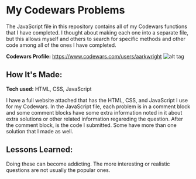 # My Codewars Problems
The JavaScript file in this repository contains all of my Codewars functions that I have completed. I thought about making each one into a separate file, but this allows myself and others to search for specific methods and other code among all of the ones I have completed.

**Codewars Profile:** https://www.codewars.com/users/aarkwright
![alt tag](https://global-uploads.webflow.com/62462834c60df92621c6b5be/626057205c2e23f53af70d01_Codewars%20Open%20Graph.png)

## How It's Made:
**Tech used:** HTML, CSS, JavaScript

I have a full website attached that has the HTML, CSS, and JavaScript I use for my Codewars. In the JavaScript file, each problem is in a comment block and some comment blocks have some extra information noted in it about extra solutions or other related information regareding the question. After the comment block, is the code I submitted. Some have more than one solution that I made as well.

## Lessons Learned:
Doing these can become addicting. The more interesting or realistic questions are not usually the popular ones.

